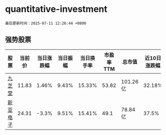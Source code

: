 # quantitative-investment

`最后更新时间：2025-07-11 12:26:44 +0800`

## 强势股票

|股票|当前价|当日涨跌幅|当日振幅|当日换手率|市盈率TTM|总市值|近10日涨跌幅|
|----|----|----|----|----|----|----|----|
|[九芝堂](https://xueqiu.com/S/SZ000989)|11.83|1.46%|9.43%|15.33%|53.82|101.26亿|32.18%|
|[新亚电子](https://xueqiu.com/S/SH605277)|24.31|-3.3%|9.51%|15.41%|49.1|78.84亿|37.5%|
